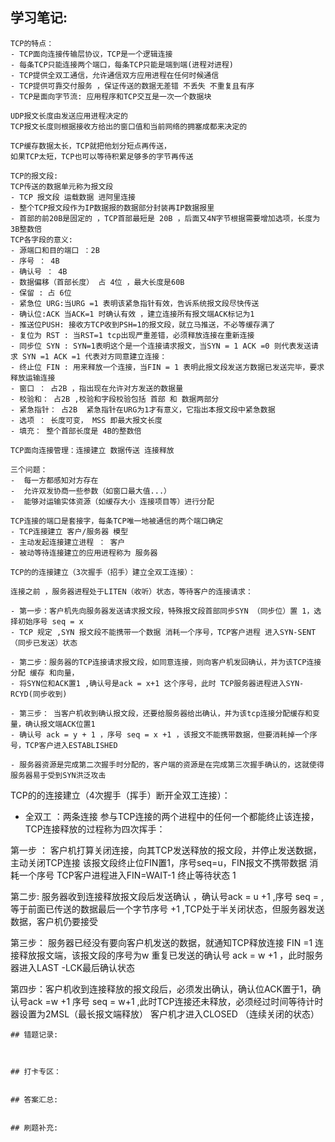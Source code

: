 ## 学习笔记:
```
TCP的特点：
- TCP面向连接传输层协议，TCP是一个逻辑连接
- 每条TCP只能连接两个端口，每条TCP只能是端到端(进程对进程)
- TCP提供全双工通信，允许通信双方应用进程在任何时候通信
- TCP提供可靠交付服务 ，保证传送的数据无差错 不丢失 不重复且有序
- TCP是面向字节流: 应用程序和TCP交互是一次一个数据块

UDP报文长度由发送应用进程决定的
TCP报文长度则根据接收方给出的窗口值和当前网络的拥塞成都来决定的

TCP缓存数据太长，TCP就把他划分短点再传送，
如果TCP太短，TCP也可以等待积累足够多的字节再传送

```
```
TCP的报文段:
TCP传送的数据单元称为报文段
- TCP 报文段 运载数据 进阿里连接
- 整个TCP报文段作为IP数据报的数据部分封装再IP数据报里
- 首部的前20B是固定的 ，TCP首部最短是 20B ，后面又4N字节根据需要增加选项，长度为3B整数倍
TCP各字段的意义:
- 源端口和目的端口 ：2B
- 序号 ： 4B
- 确认号 ： 4B
- 数据偏移（首部长度） 占 4位 ，最大长度是60B 
- 保留 : 占 6位
- 紧急位 URG:当URG =1 表明该紧急指针有效，告诉系统报文段尽快传送
- 确认位:ACK 当ACK=1 时确认有效 ，建立连接所有报文端ACK标记为1
- 推送位PUSH: 接收方TCP收到PSH=1的报文段，就立马推送，不必等缓存满了
- 复位为 RST : 当RST=1 tcp出现严重差错，必须释放连接在重新连接
- 同步位 SYN : SYN=1表明这个是一个连接请求报文，当SYN = 1 ACK =0 则代表发送请求 SYN =1 ACK =1 代表对方同意建立连接：
- 终止位 FIN : 用来释放一个连接，当FIN = 1 表明此报文段发送方数据已发送完毕，要求释放运输连接
- 窗口 ： 占2B ，指出现在允许对方发送的数据量
- 校验和： 占2B ,校验和字段校验包括 首部 和 数据两部分
- 紧急指针： 占2B  紧急指针在URG为1才有意义，它指出本报文段中紧急数据
- 选项 ： 长度可变， MSS 即最大报文长度
- 填充： 整个首部长度是 4B的整数倍

```

```
TCP面向连接管理：连接建立 数据传送 连接释放

三个问题：
-  每一方都感知对方存在
-  允许双发协商一些参数（如窗口最大值...）
-  能够对运输实体资源（如缓存大小 连接项目等）进行分配

TCP连接的端口是套接字，每条TCP唯一地被通信的两个端口确定
- TCP连接建立 客户/服务器 模型
- 主动发起连接建立进程 ： 客户
- 被动等待连接建立的应用进程称为 服务器

```

```
TCP的的连接建立（3次握手（招手）建立全双工连接）：

连接之前 ，服务器进程处于LITEN（收听）状态，等待客户的连接请求：

- 第一步：客户机先向服务器发送请求报文段，特殊报文段首部同步SYN （同步位）置 1，选择初始序号 seq = x 
- TCP 规定 ,SYN 报文段不能携带一个数据 消耗一个序号，TCP客户进程 进入SYN-SENT （同步已发送）状态

- 第二步：服务器的TCP连接请求报文段，如同意连接，则向客户机发回确认，并为该TCP连接分配 缓存 和向量，
- 将SYN位和ACK置1 ,确认号是ack = x+1 这个序号，此时 TCP服务器进程进入SYN-RCYD(同步收到)

- 第三步： 当客户机收到确认报文段，还要给服务器给出确认，并为该tcp连接分配缓存和变量，确认报文端ACK位置1 
- 确认号 ack = y + 1 ，序号 seq = x +1 ，该报文不能携带数据，但要消耗掉一个序号，TCP客户进入ESTABLISHED

- 服务器资源是完成第二次握手时分配的，客户端的资源是在完成第三次握手确认的，这就使得服务器易于受到SYN洪泛攻击

```
TCP的的连接建立（4次握手（挥手）断开全双工连接）：
- 全双工 ：两条连接
参与TCP连接的两个进程中的任何一个都能终止该连接，TCP连接释放的过程称为四次挥手：

第一步 ： 客户机打算关闭连接，向其TCP发送释放的报文段，并停止发送数据，主动关闭TCP连接
该报文段终止位FIN置1，序号seq=u，FIN报文不携带数据 消耗一个序号
TCP客户进程进入FIN=WAIT-1 终止等待状态 1 

第二步: 服务器收到连接释放报文段后发送确认 ，确认号ack = u +1 ,序号 seq = ,
等于前面已传送的数据最后一个字节序号 +1  ,TCP处于半关闭状态，但服务器发送数据，客户机仍要接受

第三步： 服务器已经没有要向客户机发送的数据，就通知TCP释放连接 FIN =1 连接释放报文端，该报文段的序号为w
重复已发送的确认号 ack = w +1 ，此时服务器进入LAST -LCK最后确认状态

第四步：客户机收到连接释放的报文段后，必须发出确认，确认位ACK置于1，确认号ack =w +1
序号 seq = w+1 ,此时TCP连接还未释放，必须经过时间等待计时器设置为2MSL（最长报文端释放）
客户机才进入CLOSED （连续关闭的状态）



```
## 错题记录:



## 打卡专区：


## 答案汇总: 


## 刷题补充:
